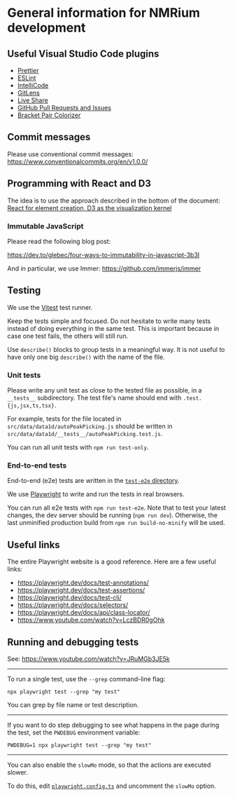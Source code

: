 # General information for NMRium development

## Useful Visual Studio Code plugins

- [Prettier](https://marketplace.visualstudio.com/items?itemName=esbenp.prettier-vscode)
- [ESLint](https://marketplace.visualstudio.com/items?itemName=dbaeumer.vscode-eslint)
- [IntelliCode](https://marketplace.visualstudio.com/items?itemName=VisualStudioExptTeam.vscodeintellicode)
- [GitLens](https://marketplace.visualstudio.com/items?itemName=eamodio.gitlens)
- [Live Share](https://marketplace.visualstudio.com/items?itemName=MS-vsliveshare.vsliveshare)
- [GitHub Pull Requests and Issues](https://marketplace.visualstudio.com/items?itemName=GitHub.vscode-pull-request-github)
- [Bracket Pair Colorizer](https://marketplace.visualstudio.com/items?itemName=CoenraadS.bracket-pair-colorizer)

## Commit messages

Please use conventional commit messages: https://www.conventionalcommits.org/en/v1.0.0/

## Programming with React and D3

The idea is to use the approach described in the bottom of the document:
[React for element creation, D3 as the visualization kernel](https://medium.com/@Elijah_Meeks/interactive-applications-with-react-d3-f76f7b3ebc71)

### Immutable JavaScript

Please read the following blog post:

https://dev.to/glebec/four-ways-to-immutability-in-javascript-3b3l

And in particular, we use Immer: https://github.com/immerjs/immer

## Testing

We use the [Vitest](https://vitest.dev/) test runner.

Keep the tests simple and focused. Do not hesitate to write many tests instead of doing everything in the same test.
This is important because in case one test fails, the others will still run.

Use `describe()` blocks to group tests in a meaningful way. It is not useful to have only one big `describe()` with the name of the file.

### Unit tests

Please write any unit test as close to the tested file as possible, in a `__tests__` subdirectory.
The test file's name should end with `.test.{js,jsx,ts,tsx}`.

For example, tests for the file located in `src/data/data1d/autoPeakPicking.js` should be written in `src/data/data1d/__tests__/autoPeakPicking.test.js`.

You can run all unit tests with `npm run test-only`.

### End-to-end tests

End-to-end (e2e) tests are written in the [`test-e2e` directory](https://github.com/cheminfo/nmrium/tree/HEAD/test-e2e).

We use [Playwright](https://playwright.dev/docs/intro/) to write and run the tests
in real browsers.

You can run all e2e tests with `npm run test-e2e`.
Note that to test your latest changes, the dev server should be running (`npm run dev`).
Otherwise, the last unminified production build from `npm run build-no-minify` will be used.

## Useful links

The entire Playwright website is a good reference. Here are a few useful links:

- <https://playwright.dev/docs/test-annotations/>
- <https://playwright.dev/docs/test-assertions/>
- <https://playwright.dev/docs/test-cli/>
- <https://playwright.dev/docs/selectors/>
- <https://playwright.dev/docs/api/class-locator/>
- <https://www.youtube.com/watch?v=LczBDR0gOhk>

## Running and debugging tests

See: <https://www.youtube.com/watch?v=JRuMGb3JE5k>

---

To run a single test, use the `--grep` command-line flag:

```console
npx playwright test --grep "my test"
```

You can grep by file name or test description.

---

If you want to do step debugging to see what happens in the page during the test,
set the `PWDEBUG` environment variable:

```console
PWDEBUG=1 npx playwright test --grep "my test"
```

---

You can also enable the `slowMo` mode, so that the actions are executed slower.

To do this, edit [`playwright.config.ts`](https://github.com/cheminfo/nmrium/blob/e01fceebfcc37d725f46d7059409b45ea285490b/playwright.config.ts#L17)
and uncomment the `slowMo` option.

